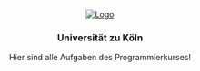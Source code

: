 
<!-- PROJECT LOGO -->
<br />
<p align="center">
  <a href="https://www.uni-koeln.de">
    <img src="https://webmail.uni-koeln.de/themes/unikoeln/graphics/UzK_mittel.png" alt="Logo">
  </a>

  <h3 align="center">Universit&auml;t zu K&ouml;ln</h3>

  <p align="center">
    Hier sind alle Aufgaben des Programmierkurses!
    <br />
  </p>
</p>



